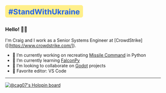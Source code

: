 [![Stand With Ukraine](https://raw.githubusercontent.com/vshymanskyy/StandWithUkraine/main/badges/StandWithUkraine.svg)](https://stand-with-ukraine.pp.ua)
---

### Hello! 👋🏻
I'm Craig and I work as a Senior Systems Engineer at [CrowdStrike]([(https://www.crowdstrike.com/]). 

- 🔭 I’m currently working on recreating [Missile Command](https://github.com/CAG07/missile-command) in Python
- 🌱 I’m currently learning [FalconPy](https://github.com/CrowdStrike/falconpy)
- 👯 I’m looking to collaborate on [Godot](https://github.com/godotengine/godot) projects
- 📝 Favorite editor: VS Code


---
[![@cag07's Holopin board](https://holopin.io/api/user/board?user=cag07)](https://holopin.io/@cag07)

<!--
**CAG07/CAG07** is a ✨ _special_ ✨ repository because its `README.md` (this file) appears on your GitHub profile.

Here are some ideas to get you started:

- 🔭 I’m currently working on ...
- 🌱 I’m currently learning ...
- 👯 I’m looking to collaborate on ...
- 🤔 I’m looking for help with ...
- 💬 Ask me about ...
- 📫 How to reach me: ...
- 😄 Pronouns: ...
- ⚡ Fun fact: ...
-->
